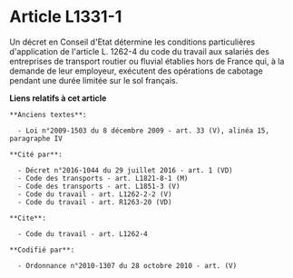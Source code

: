 # Article L1331-1

Un décret en Conseil d'Etat détermine les conditions particulières d'application de l'article L. 1262-4 du code du travail
aux salariés des entreprises de transport routier ou fluvial établies hors de France qui, à la demande de leur employeur,
exécutent des opérations de cabotage pendant une durée limitée sur le sol français.

**Liens relatifs à cet article**

	**Anciens textes**:

	  - Loi n°2009-1503 du 8 décembre 2009 - art. 33 (V), alinéa 15, paragraphe IV

	**Cité par**:

	  - Décret n°2016-1044 du 29 juillet 2016 - art. 1 (VD)
	  - Code des transports - art. L1821-8-1 (M)
	  - Code des transports - art. L1851-3 (V)
	  - Code du travail - art. L1262-2-2 (V)
	  - Code du travail - art. R1263-20 (VD)

	**Cite**:

	  - Code du travail - art. L1262-4

	**Codifié par**:

	  - Ordonnance n°2010-1307 du 28 octobre 2010 - art. (V)
